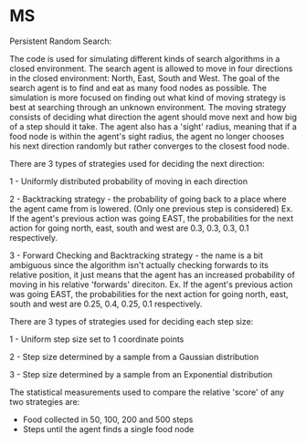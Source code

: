 # MS


Persistent Random Search:

The code is used for simulating different kinds of search algorithms in a closed environment. The search agent is allowed to move in four directions in the closed environment:
North, East, South and West. The goal of the search agent is to find and eat as many food nodes as possible. The simulation is more focused on finding out what kind of moving strategy is best at searching through an unknown environment. The moving strategy consists of deciding what direction the agent should move next and how big of a step should it take. The agent also has a 'sight' radius, meaning that if a food node is within the agent's sight radius, the agent no longer chooses his next direction randomly but rather converges to the closest food node.

There are 3 types of strategies used for deciding the next direction:

1 - Uniformly distributed probability of moving in each direction

2 - Backtracking strategy - the probability of going back to a place where the agent came from is lowered. (Only one previous step is considered)
    Ex. If the agent's previous action was going EAST, the probabilities for the next action for going north, east, south and west are 0.3, 0.3, 0.3, 0.1 respectively.
    
3 - Forward Checking and Backtracking strategy - the name is a bit ambiguous since the algorithm isn't actually checking forwards to its relative position, it just means that the agent has an increased probability of moving in his relative 'forwards' direciton.
    Ex. If the agent's previous action was going EAST, the probabilities for the next action for going north, east, south and west are 0.25, 0.4, 0.25, 0.1 respectively.

There are 3 types of strategies used for deciding each step size:

1 - Uniform step size set to 1 coordinate points

2 - Step size determined by a sample from a Gaussian distribution

3 - Step size determined by a sample from an Exponential distribution

The statistical measurements used to compare the relative 'score' of any two strategies are:
- Food collected in 50, 100, 200 and 500 steps
- Steps until the agent finds a single food node
